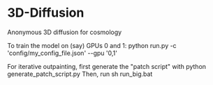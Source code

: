 # 3D-Diffusion
Anonymous 3D diffusion for cosmology

To train the model on (say) GPUs 0 and 1:
python run.py -c 'config/my_config_file.json' --gpu '0,1'

For iterative outpainting, first generate the "patch script" with
python generate_patch_script.py
Then, run
sh run_big.bat
